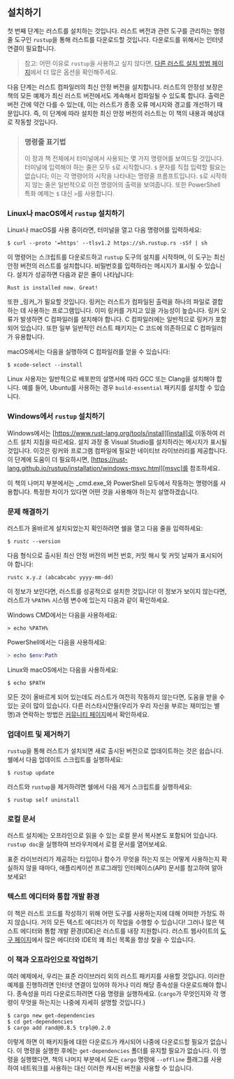 ## 설치하기

첫 번째 단계는 러스트를 설치하는 것입니다. 러스트 버전과 관련 도구를 관리하는 명령줄 도구인 `rustup`을 통해 러스트를 다운로드할 것입니다. 다운로드를 위해서는 인터넷 연결이 필요합니다.

> 참고: 어떤 이유로 `rustup`을 사용하고 싶지 않다면, [다른 러스트 설치 방법 페이지][otherinstall]에서 더 많은 옵션을 확인해주세요.

다음 단계는 러스트 컴파일러의 최신 안정 버전을 설치합니다. 러스트의 안정성 보장은 책의 모든 예제가 최신 러스트 버전에서도 계속해서 컴파일될 수 있도록 합니다. 출력은 버전 간에 약간 다를 수 있는데, 이는 러스트가 종종 오류 메시지와 경고를 개선하기 때문입니다. 즉, 이 단계에 따라 설치한 최신 안정 버전의 러스트는 이 책의 내용과 예상대로 작동할 것입니다.

> ### 명령줄 표기법
>
> 이 장과 책 전체에서 터미널에서 사용되는 몇 가지 명령어를 보여드릴 것입니다. 터미널에 입력해야 하는 줄은 모두 `$`로 시작합니다. `$` 문자를 직접 입력할 필요는 없습니다; 이는 각 명령어의 시작을 나타내는 명령줄 프롬프트입니다. `$`로 시작하지 않는 줄은 일반적으로 이전 명령어의 출력을 보여줍니다. 또한 PowerShell 특화 예제는 `$` 대신 `>`를 사용합니다.

### Linux나 macOS에서 `rustup` 설치하기

Linux나 macOS를 사용 중이라면, 터미널을 열고 다음 명령어를 입력하세요:

```console
$ curl --proto '=https' --tlsv1.2 https://sh.rustup.rs -sSf | sh
```

이 명령어는 스크립트를 다운로드하고 `rustup` 도구의 설치를 시작하며, 이 도구는 최신 안정 버전의 러스트를 설치합니다. 비밀번호를 입력하라는 메시지가 표시될 수 있습니다. 설치가 성공하면 다음과 같은 줄이 나타납니다:

```text
Rust is installed now. Great!
```

또한 _링커_가 필요할 것입니다. 링커는 러스트가 컴파일된 출력을 하나의 파일로 결합하는 데 사용하는 프로그램입니다. 이미 링커를 가지고 있을 가능성이 높습니다. 링커 오류가 발생하면 C 컴파일러를 설치해야 합니다. C 컴파일러에는 일반적으로 링커가 포함되어 있습니다. 또한 일부 일반적인 러스트 패키지는 C 코드에 의존하므로 C 컴파일러가 유용합니다.

macOS에서는 다음을 실행하여 C 컴파일러를 얻을 수 있습니다:

```console
$ xcode-select --install
```

Linux 사용자는 일반적으로 배포판의 설명서에 따라 GCC 또는 Clang을 설치해야 합니다. 예를 들어, Ubuntu를 사용하는 경우 `build-essential` 패키지를 설치할 수 있습니다.

### Windows에서 `rustup` 설치하기

Windows에서는 [https://www.rust-lang.org/tools/install][install]로 이동하여 러스트 설치 지침을 따르세요. 설치 과정 중 Visual Studio를 설치하라는 메시지가 표시될 것입니다. 이것은 링커와 프로그램 컴파일에 필요한 네이티브 라이브러리를 제공합니다. 이 단계에 도움이 더 필요하시면, [https://rust-lang.github.io/rustup/installation/windows-msvc.html][msvc]를 참조하세요.

이 책의 나머지 부분에서는 _cmd.exe_와 PowerShell 모두에서 작동하는 명령어를 사용합니다. 특정한 차이가 있다면 어떤 것을 사용해야 하는지 설명하겠습니다.

### 문제 해결하기

러스트가 올바르게 설치되었는지 확인하려면 쉘을 열고 다음 줄을 입력하세요:

```console
$ rustc --version
```

다음 형식으로 출시된 최신 안정 버전의 버전 번호, 커밋 해시 및 커밋 날짜가 표시되어야 합니다:

```text
rustc x.y.z (abcabcabc yyyy-mm-dd)
```

이 정보가 보인다면, 러스트를 성공적으로 설치한 것입니다! 이 정보가 보이지 않는다면, 러스트가 `%PATH%` 시스템 변수에 있는지 다음과 같이 확인하세요.

Windows CMD에서는 다음을 사용하세요:

```console
> echo %PATH%
```

PowerShell에서는 다음을 사용하세요:

```powershell
> echo $env:Path
```

Linux와 macOS에서는 다음을 사용하세요:

```console
$ echo $PATH
```

모든 것이 올바르게 되어 있는데도 러스트가 여전히 작동하지 않는다면, 도움을 받을 수 있는 곳이 많이 있습니다. 다른 러스타시안들(우리가 우리 자신을 부르는 재미있는 별명)과 연락하는 방법은 [커뮤니티 페이지][community]에서 확인하세요.

### 업데이트 및 제거하기

`rustup`을 통해 러스트가 설치되면 새로 출시된 버전으로 업데이트하는 것은 쉽습니다. 쉘에서 다음 업데이트 스크립트를 실행하세요:

```console
$ rustup update
```

러스트와 `rustup`을 제거하려면 쉘에서 다음 제거 스크립트를 실행하세요:

```console
$ rustup self uninstall
```

### 로컬 문서

러스트 설치에는 오프라인으로 읽을 수 있는 로컬 문서 복사본도 포함되어 있습니다. `rustup doc`을 실행하여 브라우저에서 로컬 문서를 열어보세요.

표준 라이브러리가 제공하는 타입이나 함수가 무엇을 하는지 또는 어떻게 사용하는지 확실하지 않을 때마다, 애플리케이션 프로그래밍 인터페이스(API) 문서를 참고하여 알아보세요!

### 텍스트 에디터와 통합 개발 환경

이 책은 러스트 코드를 작성하기 위해 어떤 도구를 사용하는지에 대해 어떠한 가정도 하지 않습니다. 거의 모든 텍스트 에디터가 이 작업을 수행할 수 있습니다! 그러나 많은 텍스트 에디터와 통합 개발 환경(IDE)은 러스트를 내장 지원합니다. 러스트 웹사이트의 [도구 페이지][tools]에서 많은 에디터와 IDE의 꽤 최신 목록을 항상 찾을 수 있습니다.

### 이 책과 오프라인으로 작업하기

여러 예제에서, 우리는 표준 라이브러리 외의 러스트 패키지를 사용할 것입니다. 이러한 예제를 진행하려면 인터넷 연결이 있어야 하거나 미리 해당 종속성을 다운로드해야 합니다. 종속성을 미리 다운로드하려면 다음 명령을 실행하세요. (`cargo`가 무엇인지와 각 명령이 무엇을 하는지는 나중에 자세히 설명할 것입니다.)

```console
$ cargo new get-dependencies
$ cd get-dependencies
$ cargo add rand@0.8.5 trpl@0.2.0
```

이렇게 하면 이 패키지들에 대한 다운로드가 캐시되어 나중에 다운로드할 필요가 없습니다. 이 명령을 실행한 후에는 `get-dependencies` 폴더를 유지할 필요가 없습니다. 이 명령을 실행했다면, 책의 나머지 부분에서 모든 `cargo` 명령에 `--offline` 플래그를 사용하여 네트워크를 사용하는 대신 이러한 캐시된 버전을 사용할 수 있습니다.

[otherinstall]: https://forge.rust-lang.org/infra/other-installation-methods.html
[install]: https://www.rust-lang.org/tools/install
[msvc]: https://rust-lang.github.io/rustup/installation/windows-msvc.html
[community]: https://www.rust-lang.org/community
[tools]: https://www.rust-lang.org/tools